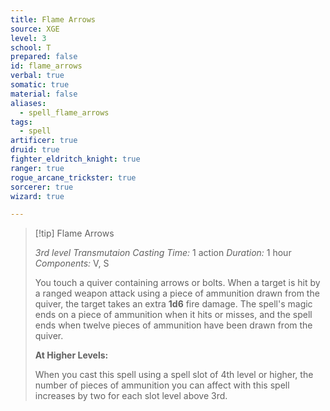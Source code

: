 ```yaml
---
title: Flame Arrows
source: XGE
level: 3
school: T
prepared: false
id: flame_arrows
verbal: true
somatic: true
material: false
aliases:
  - spell_flame_arrows
tags:
  - spell
artificer: true
druid: true
fighter_eldritch_knight: true
ranger: true
rogue_arcane_trickster: true
sorcerer: true
wizard: true

---
```

>[!tip] Flame Arrows
>
> *3rd level Transmutaion*
> *Casting Time:* 1 action
> *Duration:* 1 hour
> *Components:* V, S
>
>You touch a quiver containing arrows or bolts. When a target is hit by a ranged weapon attack using a piece of ammunition drawn from the quiver, the target takes an extra **1d6** fire damage. The spell's magic ends on a piece of ammunition when it hits or misses, and the spell ends when twelve pieces of ammunition have been drawn from the quiver.
>
>**At Higher Levels:**
>
>When you cast this spell using a spell slot of 4th level or higher, the number of pieces of ammunition you can affect with this spell increases by two for each slot level above 3rd.
>

